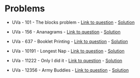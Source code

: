 # Problems

* UVa - 101 - The blocks problem - [Link to question](https://uva.onlinejudge.org/index.php?option=com_onlinejudge&Itemid=8&page=show_problem&problem=37) - [Solution](https://github.com/edujtm/Comp-Programming/blob/master/Ad-hoc/UVa-101/BlockRobot.cpp)

* UVa - 156 - Ananagrams - [Link to question](https://uva.onlinejudge.org/index.php?option=com_onlinejudge&Itemid=8&page=show_problem&problem=92) - [Solution](https://github.com/edujtm/Comp-Programming/blob/master/Ad-hoc/UVa-156/ananagrams.cpp)

* UVa - 637 - Booklet Printing - [Link to question](https://uva.onlinejudge.org/index.php?option=com_onlinejudge&Itemid=8&page=show_problem&problem=578) - [Solution](https://github.com/edujtm/Comp-Programming/blob/master/Ad-hoc/UVa-637/frontback.cpp)

* UVa - 10191 - Longest Nap - [Link to question](https://uva.onlinejudge.org/index.php?option=com_onlinejudge&Itemid=8&page=show_problem&problem=1132) - [Solution](https://github.com/edujtm/Comp-Programming/blob/master/Ad-hoc/UVa-10191/longestnap.cpp)

* UVa - 11222 - Only I did it - [Link to question](https://uva.onlinejudge.org/index.php?option=onlinejudge&page=show_problem&problem=2163) - [Solution](https://github.com/edujtm/Comp-Programming/blob/master/Ad-hoc/UVa-11222/onlydid.cpp)

* UVa - 12356 - Army Buddies - [Link to question](https://uva.onlinejudge.org/index.php?option=onlinejudge&page=show_problem&problem=3778) - [Solution](https://github.com/edujtm/Comp-Programming/blob/master/Ad-hoc/UVa-12356/ArmyBuddies.cpp)